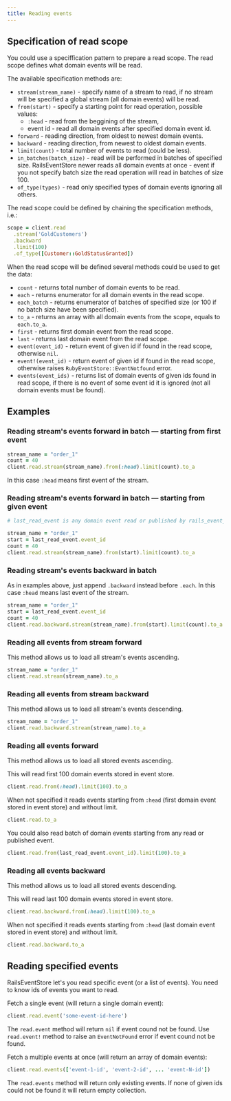 ```yaml
---
title: Reading events
---
```


## Specification of read scope

You could use a speciffication pattern to prepare a read scope.
The read scope defines what domain events will be read.

The available specification methods are:

* `stream(stream_name)` - specify name of a stream to read,
   if no stream will be specified a global stream (all domain events)
   will be read.
* `from(start)` - specify a starting point for read operation, possible values:
    * `:head`  - read from the beggining of the stream,
    * event id - read all domain events after specified domain event id.
* `forward`  - reading direction, from oldest to newest domain events.
* `backward` - reading direction, from newest to oldest  domain events.
* `limit(count)` - total number of events to read (could be less).
* `in_batches(batch_size)` - read will be performed in batches of specified size.
   RailsEventStore newer reads all domain events at once - event if you not specify
   batch size the read operation will read in batches of size 100.
* `of_type(types)` - read only specified types of domain events ignoring all others.

The read scope could be defined by chaining the specification methods, i.e.:

```ruby
scope = client.read
  .stream('GoldCustomers')
  .backward
  .limit(100)
  .of_type([Customer::GoldStatusGranted])
```

When the read scope will be defined several methods could be used to get the data:

* `count` - returns total number of domain events to be read.
* `each` - returns enumerator for all domain events in the read scope.
* `each_batch` - returns enumerator of batches of specified size (or 100 if no
   batch size have been specified).
* `to_a` - returns an array with all domain events from the scope, equals to `each.to_a`.
* `first` - returns first domain event from the read scope.
* `last` - returns last domain event from the read scope.
* `event(event_id)` - return event of given id if found in the read scope, otherwise `nil`.
* `event!(event_id)` - return event of given id if found in the read scope,
  otherwise raises `RubyEventStore::EventNotfound` error.
* `events(event_ids)` - returns list of domain events of given ids found in read scope,
  if there is no event of some event id it is ignored (not all domain events must be found).

## Examples

### Reading stream's events forward in batch — starting from first event

```ruby
stream_name = "order_1"
count = 40
client.read.stream(stream_name).from(:head).limit(count).to_a
```

In this case `:head` means first event of the stream.

### Reading stream's events forward in batch — starting from given event

```ruby
# last_read_event is any domain event read or published by rails_event_store

stream_name = "order_1"
start = last_read_event.event_id
count = 40
client.read.stream(stream_name).from(start).limit(count).to_a
```

### Reading stream's events backward in batch

As in examples above, just append `.backward` instead before `.each`.
In this case `:head` means last event of the stream.

```ruby
stream_name = "order_1"
start = last_read_event.event_id
count = 40
client.read.backward.stream(stream_name).from(start).limit(count).to_a
```

### Reading all events from stream forward

This method allows us to load all stream's events ascending.

```ruby
stream_name = "order_1"
client.read.stream(stream_name).to_a
```

### Reading all events from stream backward

This method allows us to load all stream's events descending.

```ruby
stream_name = "order_1"
client.read.backward.stream(stream_name).to_a
```

### Reading all events forward

This method allows us to load all stored events ascending.

This will read first 100 domain events stored in event store.

```ruby
client.read.from(:head).limit(100).to_a
```

When not specified it reads events starting from `:head` (first domain event
stored in event store) and without limit.

```ruby
client.read.to_a
```

You could also read batch of domain events starting from any read or published event.

```ruby
client.read.from(last_read_event.event_id).limit(100).to_a
```

### Reading all events backward

This method allows us to load all stored events descending.

This will read last 100 domain events stored in event store.

```ruby
client.read.backward.from(:head).limit(100).to_a
```

When not specified it reads events starting from `:head` (last domain event
stored in event store) and without limit.

```ruby
client.read.backward.to_a
```


## Reading specified events

RailsEventStore let's you read specific event (or a list of events).
You need to know ids of events you want to read.

Fetch a single event (will return a single domain event):

```ruby
client.read.event('some-event-id-here')
```

The `read.event` method will return `nil` if event cound not be found.
Use `read.event!` method to raise an `EventNotFound` error if event cound not be found.


Fetch a multiple events at once (will return an array of domain events):

```ruby
client.read.events(['event-1-id', 'event-2-id', ... 'event-N-id'])
```

The `read.events` method will return only existing events. If none of given ids
could not be found it will return empty collection.
